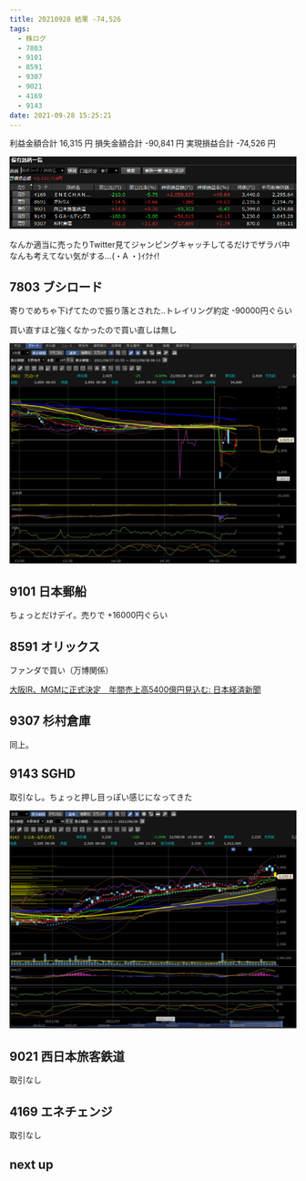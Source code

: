 ```yaml
---
title: 20210928 結果 -74,526
tags:
  - 株ログ
  - 7803
  - 9101
  - 8591
  - 9307
  - 9021
  - 4169
  - 9143
date: 2021-09-28 15:25:21
---
```


利益金額合計 16,315 円
損失金額合計 -90,841 円
実現損益合計 -74,526 円


![i](/kab/img/20210928000.png)

なんか適当に売ったりTwitter見てジャンピングキャッチしてるだけでザラバ中なんも考えてない気がする...(・A ・)ｲｸﾅｲ!

## 7803 ブシロード

寄りでめちゃ下げてたので振り落とされた..トレイリング約定 -90000円ぐらい

買い直すほど強くなかったので買い直しは無し

![i](/kab/img/20210928001.png)

## 9101 日本郵船

ちょっとだけデイ。売りで +16000円ぐらい

## 8591 オリックス

ファンダで買い（万博関係）

[大阪IR、MGMに正式決定　年間売上高5400億円見込む: 日本経済新聞](https://www.nikkei.com/article/DGXZQOUF272LO0X20C21A9000000/)

## 9307 杉村倉庫

同上。

## 9143 SGHD

取引なし。ちょっと押し目っぽい感じになってきた

![i](/kab/img/20210928002.png)

## 9021 西日本旅客鉄道

取引なし

## 4169 エネチェンジ

取引なし

## next up

